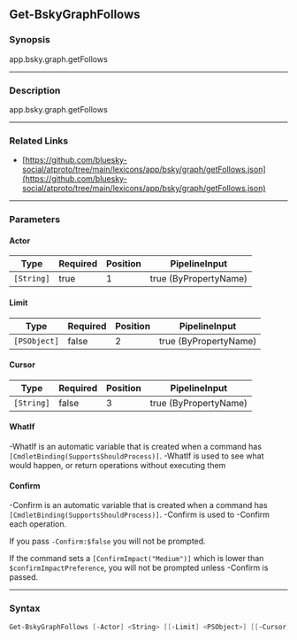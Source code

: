 Get-BskyGraphFollows
--------------------




### Synopsis
app.bsky.graph.getFollows



---


### Description

app.bsky.graph.getFollows



---


### Related Links
* [https://github.com/bluesky-social/atproto/tree/main/lexicons/app/bsky/graph/getFollows.json](https://github.com/bluesky-social/atproto/tree/main/lexicons/app/bsky/graph/getFollows.json)





---


### Parameters
#### **Actor**




|Type      |Required|Position|PipelineInput        |
|----------|--------|--------|---------------------|
|`[String]`|true    |1       |true (ByPropertyName)|



#### **Limit**




|Type        |Required|Position|PipelineInput        |
|------------|--------|--------|---------------------|
|`[PSObject]`|false   |2       |true (ByPropertyName)|



#### **Cursor**




|Type      |Required|Position|PipelineInput        |
|----------|--------|--------|---------------------|
|`[String]`|false   |3       |true (ByPropertyName)|



#### **WhatIf**
-WhatIf is an automatic variable that is created when a command has ```[CmdletBinding(SupportsShouldProcess)]```.
-WhatIf is used to see what would happen, or return operations without executing them
#### **Confirm**
-Confirm is an automatic variable that is created when a command has ```[CmdletBinding(SupportsShouldProcess)]```.
-Confirm is used to -Confirm each operation.

If you pass ```-Confirm:$false``` you will not be prompted.


If the command sets a ```[ConfirmImpact("Medium")]``` which is lower than ```$confirmImpactPreference```, you will not be prompted unless -Confirm is passed.



---


### Syntax
```PowerShell
Get-BskyGraphFollows [-Actor] <String> [[-Limit] <PSObject>] [[-Cursor] <String>] [-WhatIf] [-Confirm] [<CommonParameters>]
```
